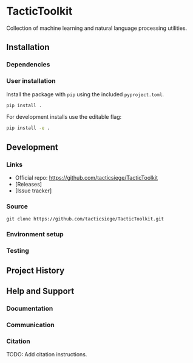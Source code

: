 # TacticToolkit
Collection of machine learning and natural language processing utilities.  

## Installation
### Dependencies
### User installation
Install the package with `pip` using the included `pyproject.toml`.

```bash
pip install .
```

For development installs use the editable flag:

```bash
pip install -e .
```

## Development

### Links
- Official repo: https://github.com/tacticsiege/TacticToolkit
- [Releases]
- [Issue tracker]

### Source
```
git clone https://github.com/tacticsiege/TacticToolkit.git
```

### Environment setup

### Testing

## Project History


## Help and Support

### Documentation
### Communication
### Citation

TODO: Add citation instructions.
